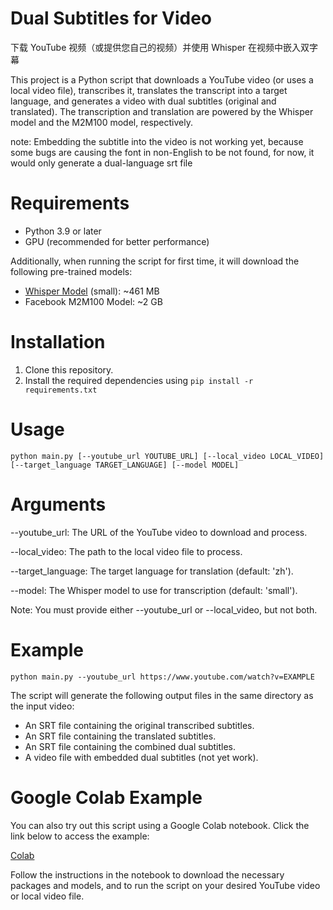 # Dual Subtitles for Video

下载 YouTube 视频（或提供您自己的视频）并使用 Whisper 在视频中嵌入双字幕

This project is a Python script that downloads a YouTube video (or uses a local video file), transcribes it, translates the transcript into a target language, and generates a video with dual subtitles (original and translated). The transcription and translation are powered by the Whisper model and the M2M100 model, respectively.

note: Embedding the subtitle into the video is not working yet, because some bugs are causing the font in non-English to be not found, for now, it would only generate a dual-language srt file


# Requirements

- Python 3.9 or later
- GPU (recommended for better performance)

Additionally, when running the script for first time, it will download the following pre-trained models:

- [Whisper Model](https://github.com/openai/whisper) (small): ~461 MB
- Facebook M2M100 Model: ~2 GB

# Installation
1. Clone this repository.
2. Install the required dependencies using ``` pip install -r requirements.txt ```

# Usage
```
python main.py [--youtube_url YOUTUBE_URL] [--local_video LOCAL_VIDEO] [--target_language TARGET_LANGUAGE] [--model MODEL]
```

# Arguments
--youtube_url: The URL of the YouTube video to download and process.

--local_video: The path to the local video file to process.

--target_language: The target language for translation (default: 'zh').

--model: The Whisper model to use for transcription (default: 'small').

Note: You must provide either --youtube_url or --local_video, but not both.

# Example
```
python main.py --youtube_url https://www.youtube.com/watch?v=EXAMPLE
```

The script will generate the following output files in the same directory as the input video:

- An SRT file containing the original transcribed subtitles.
- An SRT file containing the translated subtitles.
- An SRT file containing the combined dual subtitles.
- A video file with embedded dual subtitles (not yet work).

<!-- This will download the specified YouTube video, transcribe it, translate the transcript into Chinese, and generate a video with dual subtitles (English and Chinese). The output video will be saved in the same directory as the original video with the postfix _dual_sub. -->


# Google Colab Example
You can also try out this script using a Google Colab notebook. Click the link below to access the example:

[Colab](https://colab.research.google.com/drive/1XDLFlgew9BzUqNpTv_kq0HNocTNOSekP?usp=sharing)

Follow the instructions in the notebook to download the necessary packages and models, and to run the script on your desired YouTube video or local video file.